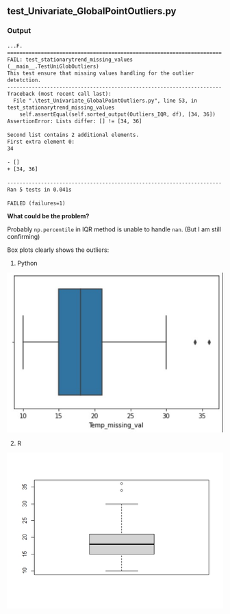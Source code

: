 ## test_Univariate_GlobalPointOutliers.py

### Output

```
...F.
======================================================================
FAIL: test_stationarytrend_missing_values (__main__.TestUniGlobOutliers)
This test ensure that missing values handling for the outlier detetction.
----------------------------------------------------------------------
Traceback (most recent call last):
  File ".\test_Univariate_GlobalPointOutliers.py", line 53, in test_stationarytrend_missing_values
    self.assertEqual(self.sorted_output(Outliers_IQR, df), [34, 36])
AssertionError: Lists differ: [] != [34, 36]

Second list contains 2 additional elements.
First extra element 0:
34

- []
+ [34, 36]

----------------------------------------------------------------------
Ran 5 tests in 0.041s

FAILED (failures=1)
```

**What could be the problem?**

Probably `np.percentile` in IQR method is unable to handle `nan`. (But I am still confirming)

Box plots clearly shows the outliers:

1. Python
 
![python-boxplot](https://github.com/skad00sh/gsudmlab-mvtsdata_toolkit/blob/724345afb5857c28c52e25fb61f87e494403f709/mvtsdatatoolkit/outlier_detection/conflicts/Python%20boxplot%20stationarytrend_with_missingVal.jpg?raw=true)

2. R

![R-boxplot](https://github.com/skad00sh/gsudmlab-mvtsdata_toolkit/blob/724345afb5857c28c52e25fb61f87e494403f709/mvtsdatatoolkit/outlier_detection/conflicts/R%20boxplot%20stationarytrend_with_missingVal.jpeg?raw=true)
